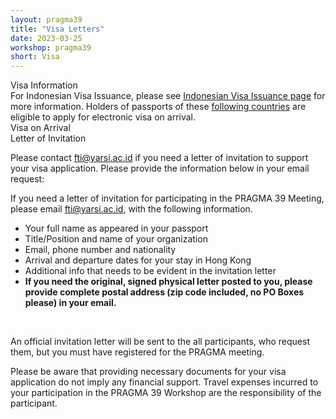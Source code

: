 ```yaml
---
layout: pragma39
title: "Visa Letters"
date: 2023-03-25
workshop: pragma39
short: Visa
---
```


<div class="border39">Visa Information</div>
For Indonesian Visa Issuance, please see <a
href="https://molina.imigrasi.go.id/">Indonesian Visa Issuance page</a> for more information. Holders of passports of these <a href="https://molina.imigrasi.go.id/front/faq">following countries</a> are eligible to apply for electronic visa on arrival.

<div class="border39">Visa on Arrival</div>

<div class="border39">Letter of Invitation</div>

Please contact <a href="mailto:fti@yarsi.ac.id">fti@yarsi.ac.id</a> if you need a letter of invitation to support your visa application. Please provide the information below in your email request: <br />

If you need a letter of invitation for participating in the PRAGMA 39 Meeting, please email
<a href="mailto:fti@yarsi.ac.id">fti@yarsi.ac.id</a>, with the following information.

<p>
<ul>
<li>Your full name as appeared in your passport </li>
<li>Title/Position and name of your organization</li>
<li>Email, phone number and nationality</li>
<li>Arrival and departure dates for your stay in Hong Kong</li>
<li>Additional info that needs to be evident in the invitation letter</li>
<li><strong>If you need the original, signed physical letter posted to you, please provide complete postal address (zip code included, no PO Boxes please) in your email.</strong></li>
</ul>

<br>

An official invitation letter will be sent to the all participants, who request them, but you must have
registered for the PRAGMA meeting.

Please be aware that providing necessary documents for your visa application do not imply any financial support.
Travel expenses incurred to your participation in the PRAGMA 39 Workshop are
the responsibility of the participant.
